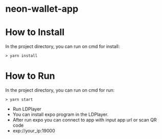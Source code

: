 # neon-wallet-app
# How to Install
In the project directory, you can run on cmd for install:
```
> yarn install
```
# How to Run
In the project directory, you can run on cmd for run:
```
> yarn start
```
- Run LDPlayer
- You can install expo program in the LDPlayer.
- After run expo you can connect to app with input app url or scan QR code
- exp://your_ip:19000
